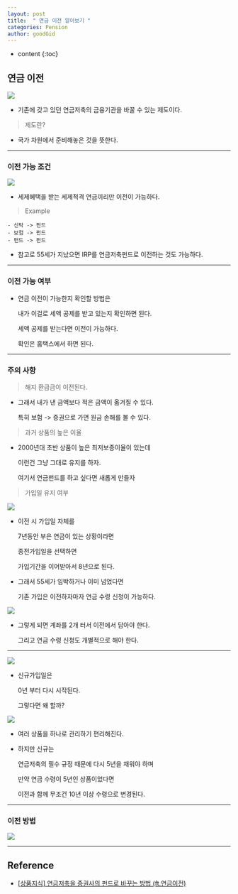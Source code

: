 ```yaml
---
layout: post
title:  " 연금 이전 알아보기 "
categories: Pension
author: goodGid
---
```

* content
{:toc}

## 연금 이전

![](/assets/img/pension/Pension-Transfer_1.png)

* 기존에 갖고 있던 연금저축의 금융기관을 바꿀 수 있는 제도이다.

> 제도란?

* 국가 차원에서 준비해놓은 것을 뜻한다.

---

### 이전 가능 조건

![](/assets/img/pension/Pension-Transfer_2.png)

* 세제혜택을 받는 세제적격 연금끼리만 이전이 가능하다.

> Example
 
```
- 신탁 -> 펀드
- 보험 -> 펀드
- 펀드 -> 펀드
```

* 참고로 55세가 지났으면 IRP를 연금저축펀드로 이전하는 것도 가능하다.

---

### 이전 가능 여부

* 연금 이전이 가능한지 확인할 방법은

  내가 이걸로 세액 공제를 받고 있는지 확인하면 된다.

  세액 공제를 받는다면 이전이 가능하다.

  확인은 홈택스에서 하면 된다.

---

### 주의 사항

> 해지 환급금이 이전된다.

* 그래서 내가 낸 금액보다 적은 금액이 옮겨질 수 있다.

  특히 보험 -> 증권으로 가면 원금 손해를 볼 수 있다.


> 과거 상품의 높은 이율

* 2000년대 초반 상품이 높은 최저보증이율이 있는데

  이런건 그냥 그대로 유지를 하자.

  여기서 연금펀드를 하고 싶다면 새롭게 만들자


> 가입일 유지 여부

![](/assets/img/pension/Pension-Transfer_3.png)

* 이전 시 가입일 자체를

  7년동안 부은 연금이 있는 상황이라면

  종전가입일을 선택하면 

  가입기간을 이어받아서 8년으로 된다.

* 그래서 55세가 임박하거나 이미 넘었다면

  기존 가입은 이전하자마자 연금 수령 신청이 가능하다.

![](/assets/img/pension/Pension-Transfer_5.png)

* 그렇게 되면 계좌를 2개 터서 이전에서 담아야 한다.

  그리고 연금 수령 신청도 개별적으로 해야 한다.
 
---

![](/assets/img/pension/Pension-Transfer_4.png)

* 신규가입일은 

  0년 부터 다시 시작된다.

  그렇다면 왜 할까?

![](/assets/img/pension/Pension-Transfer_6.png)

* 여러 상품을 하나로 관리하기 편리해진다.

* 하지만 신규는 

  연금저축의 필수 규정 때문에 다시 5년을 채워야 하며

  만약 연금 수령이 5년인 상품이었다면 

  이전과 함께 무조건 10년 이상 수령으로 변경된다.

---

### 이전 방법


![](/assets/img/pension/Pension-Transfer_7.png)

---

## Reference

* [[상품지식] 연금저축을 증권사의 펀드로 바꾸는 방법 (ft.연금이전)](https://www.youtube.com/watch?v=INKy5GA3mY8)